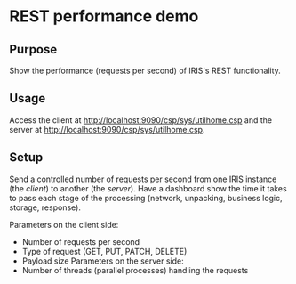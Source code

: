 # REST performance demo

## Purpose

Show the performance (requests per second) of IRIS's REST functionality.

## Usage

Access the client at <http://localhost:9090/csp/sys/utilhome.csp>
and the server at <http://localhost:9090/csp/sys/utilhome.csp>.

## Setup

Send a controlled number of requests per second from one IRIS instance (the *client*) to another (the *server*).
Have a dashboard show the time it takes to pass each stage of the processing (network, unpacking, business logic, storage, response).

Parameters on the client side:
- Number of requests per second
- Type of request (GET, PUT, PATCH, DELETE)
- Payload size
Parameters on the server side:
- Number of threads (parallel processes) handling the requests
